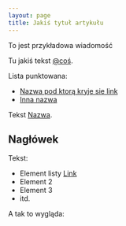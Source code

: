```yaml
---
layout: page
title: Jakiś tytuł artykułu
---
```


<p class="message">
  To jest przykładowa wiadomość
</p>

Tu jakiś tekst [@coś](https://twitter.com/cos).

Lista punktowana:

* [Nazwa pod ktorą kryje sie link](http://link.pl)
* [Inna nazwa](http://inny.link.pl)

Tekst [Nazwa](https://link.do.strony.pl).

## Nagłówek

Tekst:

* Element listy [Link](http://link.link.pl)
* Element 2
* Element 3
* itd.

A tak to wygląda: